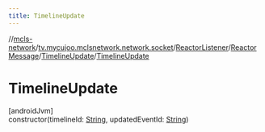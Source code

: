 ```yaml
---
title: TimelineUpdate
---
```

//[mcls-network](../../../../../index.html)/[tv.mycujoo.mclsnetwork.network.socket](../../../index.html)/[ReactorListener](../../index.html)/[ReactorMessage](../index.html)/[TimelineUpdate](index.html)/[TimelineUpdate](-timeline-update.html)



# TimelineUpdate



[androidJvm]\
constructor(timelineId: [String](https://kotlinlang.org/api/latest/jvm/stdlib/kotlin/-string/index.html), updatedEventId: [String](https://kotlinlang.org/api/latest/jvm/stdlib/kotlin/-string/index.html))




